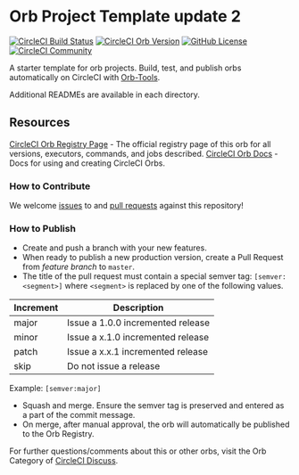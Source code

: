 # Orb Project Template update 2

[![CircleCI Build Status](https://circleci.com/gh/b-eee/hxbslackorb3.svg?style=shield "CircleCI Build Status")](https://circleci.com/gh/b-eee/hxbslackorb3) [![CircleCI Orb Version](https://badges.circleci.com/orbs/hexabase-dev/hxbslackorb3.svg)](https://circleci.com/orbs/registry/orb/hexabase-dev/hxbslackorb3) [![GitHub License](https://img.shields.io/badge/license-MIT-lightgrey.svg)](https://raw.githubusercontent.com/b-eee/hxbslackorb3/master/LICENSE) [![CircleCI Community](https://img.shields.io/badge/community-CircleCI%20Discuss-343434.svg)](https://discuss.circleci.com/c/ecosystem/orbs)



A starter template for orb projects. Build, test, and publish orbs automatically on CircleCI with [Orb-Tools](https://circleci.com/orbs/registry/orb/circleci/orb-tools).

Additional READMEs are available in each directory.



## Resources

[CircleCI Orb Registry Page](https://circleci.com/orbs/registry/orb/hexabase-dev/hxbslackorb3) - The official registry page of this orb for all versions, executors, commands, and jobs described.
[CircleCI Orb Docs](https://circleci.com/docs/2.0/orb-intro/#section=configuration) - Docs for using and creating CircleCI Orbs.

### How to Contribute

We welcome [issues](https://github.com/b-eee/hxbslackorb3/issues) to and [pull requests](https://github.com/b-eee/hxbslackorb3/pulls) against this repository!

### How to Publish
* Create and push a branch with your new features.
* When ready to publish a new production version, create a Pull Request from _feature branch_ to `master`.
* The title of the pull request must contain a special semver tag: `[semver:<segment>]` where `<segment>` is replaced by one of the following values.

| Increment | Description|
| ----------| -----------|
| major     | Issue a 1.0.0 incremented release|
| minor     | Issue a x.1.0 incremented release|
| patch     | Issue a x.x.1 incremented release|
| skip      | Do not issue a release|

Example: `[semver:major]`

* Squash and merge. Ensure the semver tag is preserved and entered as a part of the commit message.
* On merge, after manual approval, the orb will automatically be published to the Orb Registry.


For further questions/comments about this or other orbs, visit the Orb Category of [CircleCI Discuss](https://discuss.circleci.com/c/orbs).

